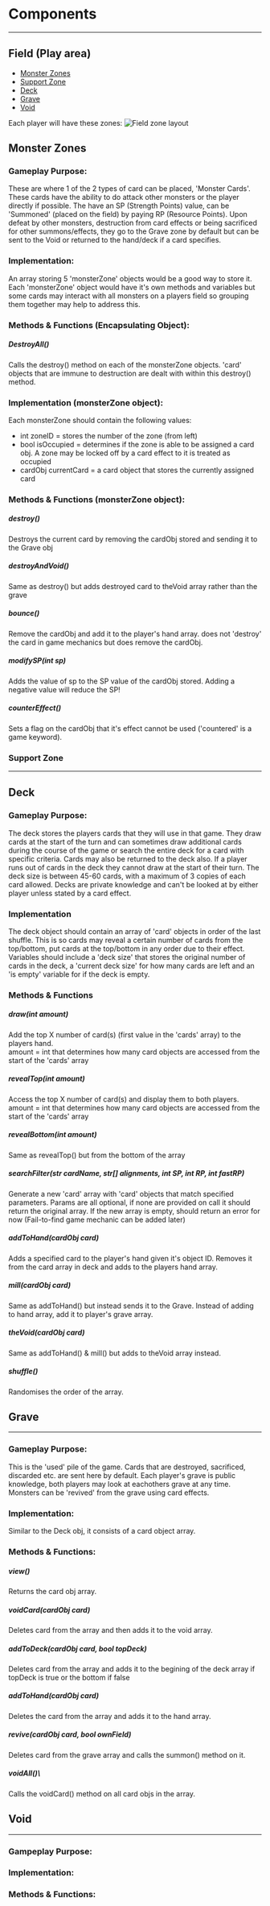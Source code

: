 # Components
---
## Field (Play area)
- [Monster Zones](#mzones)
- [Support Zone](#szone)
- [Deck](#deck)
- [Grave](#grave)
- [Void](#mvoid)


Each player will have these zones:
![Field zone layout](images/field.png)

## <a id="mzones"></a>Monster Zones
### Gameplay Purpose:
These are where 1 of the 2 types of card can be placed, 'Monster Cards'. These cards have the ability to do attack other monsters or the player directly if possible. The have an SP (Strength Points) value, can be 'Summoned' (placed on the field) by paying RP (Resource Points). Upon defeat by other monsters, destruction from card effects or being sacrificed for other summons/effects, they go to the Grave zone by default but can be sent to the Void or returned to the hand/deck if a card specifies.
### Implementation:
An array storing 5 'monsterZone' objects would be a good way to store it. Each 'monsterZone' object would have it's own methods and variables but some cards may interact with all monsters on a players field so grouping them together may help to address this.
### Methods & Functions (Encapsulating Object):
##### DestroyAll()
Calls the destroy() method on each of the monsterZone objects. 'card' objects that are immune to destruction are dealt with within this destroy() method.
### Implementation (monsterZone object):
Each monsterZone should contain the following values:
- int zoneID = stores the number of the zone (from left)
- bool isOccupied = determines if the zone is able to be assigned a card obj. A zone may be locked off by a card effect to it is treated as occupied
- cardObj currentCard = a card object that stores the currently assigned card
### Methods & Functions (monsterZone object):
##### destroy()
Destroys the current card by removing the cardObj stored and sending it to the Grave obj
##### destroyAndVoid()
Same as destroy() but adds destroyed card to theVoid array rather than the grave
##### bounce()
Remove the cardObj and add it to the player's hand array. does not 'destroy' the card in game mechanics but does remove the cardObj.
##### modifySP(int sp)
Adds the value of sp to the SP value of the cardObj stored. Adding a negative value will reduce the SP!
##### counterEffect()
Sets a flag on the cardObj that it's effect cannot be used ('countered' is a game keyword).
### <a id="szone">Support Zone
---
## <a id="deck">Deck
### Gameplay Purpose:
The deck stores the players cards that they will use in that game. They draw cards at the start of the turn and can sometimes draw additional cards during the course of the game or search the entire deck for a card with specific criteria. Cards may also be returned to the deck also. If a player runs out of cards in the deck they cannot draw at the start of their turn. The deck size is between 45-60 cards, with a maximum of 3 copies of each card allowed.
Decks are private knowledge and can't be looked at by either player unless stated by a card effect.
### Implementation
The deck object should contain an array of 'card' objects in order of the last shuffle. This is so cards may reveal a certain number of cards from the top/bottom, put cards at the top/bottom in any order due to their effect. Variables should include a 'deck size' that stores the original number of cards in the deck, a 'current deck size' for how many cards are left and an 'is empty' variable for if the deck is empty.
### Methods & Functions
##### draw(int amount)
Add the top X number of card(s) (first value in the 'cards' array) to the players hand.\
amount = int that determines how many card objects are accessed from the start of the 'cards' array
##### revealTop(int amount)
Access the top X number of card(s) and display them to both players.\
amount = int that determines how many card objects are accessed from the start of the 'cards' array
##### revealBottom(int amount)
Same as revealTop() but from the bottom of the array
##### searchFilter(str cardName, str[] alignments, int SP, int RP, int fastRP)
Generate a new 'card' array with 'card' objects that match specified parameters. Params are all optional, if none are provided on call it should return the original array. If the new array is empty, should return an error for now (Fail-to-find game mechanic can be added later)
##### addToHand(cardObj card)
Adds a specified card to the player's hand given it's object ID. Removes it from the card array in deck and adds to the players hand array.
##### mill(cardObj card)
Same as addToHand() but instead sends it to the Grave. Instead of adding to hand array, add it to player's grave array.
##### theVoid(cardObj card)
Same as addToHand() & mill() but adds to theVoid array instead.
##### shuffle()
Randomises the order of the array.
## <a id="grave">Grave
---
### Gameplay Purpose:
This is the 'used' pile of the game. Cards that are destroyed, sacrificed, discarded etc. are sent here by default. Each player's grave is public knowledge, both players may look at eachothers grave at any time. Monsters can be 'revived' from the grave using card effects.
### Implementation:
Similar to the Deck obj, it consists of a card object array. 
### Methods & Functions:
##### view()
Returns the card obj array.
##### voidCard(cardObj card)
Deletes card from the array and then adds it to the void array.
##### addToDeck(cardObj card, bool topDeck)
Deletes card from the array and adds it to the begining of the deck array if topDeck is true or the bottom if false
##### addToHand(cardObj card)
Deletes the card from the array and adds it to the hand array.
##### revive(cardObj card, bool ownField)
Deletes card from the grave array and calls the summon() method on it.
##### voidAll()\
Calls the voidCard() method on all card objs in the array.
## <a id="mvoid">Void
---
### Gampeplay Purpose:
### Implementation:
### Methods & Functions:
